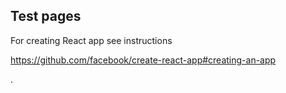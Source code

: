 ## Test pages
For creating React app see instructions

https://github.com/facebook/create-react-app#creating-an-app

.